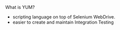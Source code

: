 What is YUM?
- scripting language on top of Selenium WebDrive.
- easier to create and maintain Integration Testing

